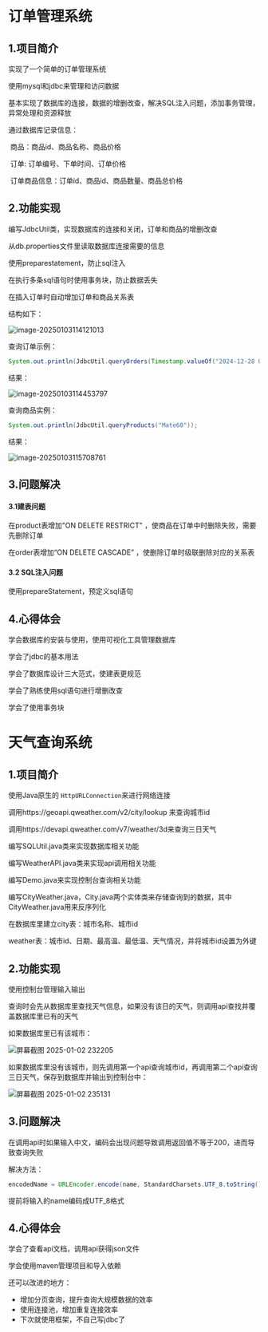 # 订单管理系统

## 1.项目简介

实现了一个简单的订单管理系统

使用mysql和jdbc来管理和访问数据

基本实现了数据库的连接，数据的增删改查，解决SQL注入问题，添加事务管理，异常处理和资源释放

通过数据库记录信息：

​		商品：商品id、商品名称、商品价格

​		订单: 订单编号、下单时间、订单价格

​		订单商品信息：订单id、商品id、商品数量、商品总价格

## 2.功能实现

编写JdbcUtil类，实现数据库的连接和关闭，订单和商品的增删改查

从db.properties文件里读取数据库连接需要的信息

使用preparestatement，防止sql注入

在执行多条sql语句时使用事务块，防止数据丢失

在插入订单时自动增加订单和商品关系表

结构如下：

![image-20250103114121013](pic/image-20250103114121013.png)

查询订单示例：

```java
System.out.println(JdbcUtil.queryOrders(Timestamp.valueOf("2024-12-28 00:00:00"), Timestamp.valueOf("2024-12-28 23:59:59")));
```

结果：

![image-20250103114453797](pic/image-20250103114453797.png)

查询商品实例：

```java
System.out.println(JdbcUtil.queryProducts("Mate60"));
```

结果：

![image-20250103115708761](pic/image-20250103115708761.png)

## 3.问题解决

#### 3.1建表问题

在product表增加"ON DELETE RESTRICT" ，使商品在订单中时删除失败，需要先删除订单

在order表增加“ON DELETE CASCADE” ，使删除订单时级联删除对应的关系表

#### 3.2 SQL注入问题

使用prepareStatement，预定义sql语句

## 4.心得体会

学会数据库的安装与使用，使用可视化工具管理数据库

学会了jdbc的基本用法

学会了数据库设计三大范式，使建表更规范

学会了熟练使用sql语句进行增删改查

学会了使用事务块



# 天气查询系统

## 1.项目简介

使用Java原生的 `HttpURLConnection`来进行网络连接

调用https://geoapi.qweather.com/v2/city/lookup 来查询城市id

调用https://devapi.qweather.com/v7/weather/3d来查询三日天气

编写SQLUtil.java类来实现数据库相关功能

编写WeatherAPI.java类来实现api调用相关功能

编写Demo.java来实现控制台查询相关功能

编写CityWeather.java，City.java两个实体类来存储查询到的数据，其中CityWeather.java用来反序列化

在数据库里建立city表：城市名称、城市id

weather表：城市id、日期、最高温、最低温、天气情况，并将城市id设置为外键

## 2.功能实现

使用控制台管理输入输出

查询时会先从数据库里查找天气信息，如果没有该日的天气，则调用api查找并覆盖数据库里已有的天气

如果数据库里已有该城市：

![屏幕截图 2025-01-02 232205](pic/p1.png)

如果数据库里没有该城市，则先调用第一个api查询城市id，再调用第二个api查询三日天气，保存到数据库并输出到控制台中：

![屏幕截图 2025-01-02 235131](pic/p2.png)

## 3.问题解决

在调用api时如果输入中文，编码会出现问题导致调用返回值不等于200，进而导致查询失败

解决方法：

```java
encodedName = URLEncoder.encode(name, StandardCharsets.UTF_8.toString());
```

提前将输入的name编码成UTF_8格式

## 4.心得体会

学会了查看api文档，调用api获得json文件

学会使用maven管理项目和导入依赖

还可以改进的地方：

- 增加分页查询，提升查询大规模数据的效率
- 使用连接池，增加重复连接效率
- 下次就使用框架，不自己写jdbc了








